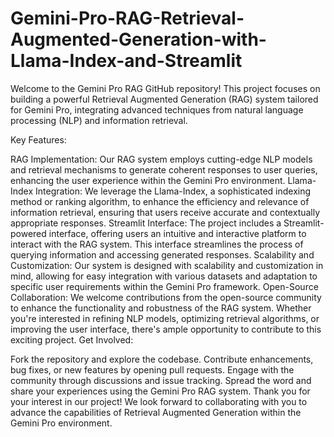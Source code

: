 # Gemini-Pro-RAG-Retrieval-Augmented-Generation-with-Llama-Index-and-Streamlit

Welcome to the Gemini Pro RAG GitHub repository! This project focuses on building a powerful Retrieval Augmented Generation (RAG) system tailored for Gemini Pro, integrating advanced techniques from natural language processing (NLP) and information retrieval.

Key Features:

RAG Implementation: Our RAG system employs cutting-edge NLP models and retrieval mechanisms to generate coherent responses to user queries, enhancing the user experience within the Gemini Pro environment.
Llama-Index Integration: We leverage the Llama-Index, a sophisticated indexing method or ranking algorithm, to enhance the efficiency and relevance of information retrieval, ensuring that users receive accurate and contextually appropriate responses.
Streamlit Interface: The project includes a Streamlit-powered interface, offering users an intuitive and interactive platform to interact with the RAG system. This interface streamlines the process of querying information and accessing generated responses.
Scalability and Customization: Our system is designed with scalability and customization in mind, allowing for easy integration with various datasets and adaptation to specific user requirements within the Gemini Pro framework.
Open-Source Collaboration: We welcome contributions from the open-source community to enhance the functionality and robustness of the RAG system. Whether you're interested in refining NLP models, optimizing retrieval algorithms, or improving the user interface, there's ample opportunity to contribute to this exciting project.
Get Involved:

Fork the repository and explore the codebase.
Contribute enhancements, bug fixes, or new features by opening pull requests.
Engage with the community through discussions and issue tracking.
Spread the word and share your experiences using the Gemini Pro RAG system.
Thank you for your interest in our project! We look forward to collaborating with you to advance the capabilities of Retrieval Augmented Generation within the Gemini Pro environment.
